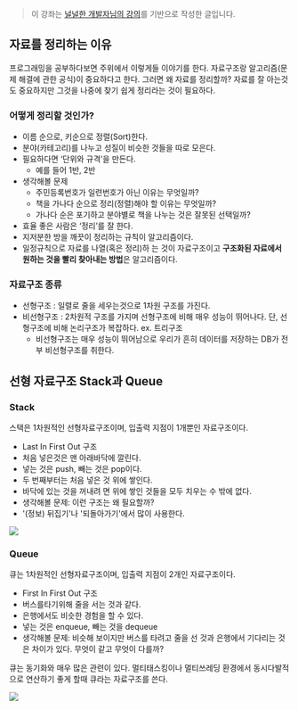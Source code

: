 > 이 강좌는 [널널한 개발자님의 강의](https://www.inflearn.com/course/%EB%84%93%EA%B3%A0%EC%96%95%EA%B2%8C-%EC%BB%B4%EA%B3%B5-%EC%A0%84%EA%B3%B5%EC%9E%90/dashboard)를 기반으로 작성한 글입니다.

## 자료를 정리하는 이유

프로그래밍을 공부하다보면 주위에서 이렇게들 이야기를 한다. 자료구조랑 알고리즘(문제 해결에 관한 공식)이 중요하다고 한다. 그러면 왜 자료를 정리할까? 자료를 잘 아는것도 중요하지만 그것을 나중에 찾기 쉽게 정리라는 것이 필요하다.

### 어떻게 정리할 것인가?

- 이름 순으로, 키순으로 정렬(Sort)한다.
- 분야(카테고리)를 나누고 성질이 비슷한 것들을 따로 모은다.
- 필요하다면 ‘단위와 규격’을 만든다.
  - 예를 들어 1반, 2반
- 생각해볼 문제
  - 주민등록번호가 일련번호가 아닌 이유는 무엇일까?
  - 책을 가나다 순으로 정리(정렬)해야 할 이유는 무엇일까?
  - 가나다 순은 포기하고 분야별로 책을 나누는 것은 잘못된 선택일까?
- 효율 좋은 사람은 ‘정리’를 잘 한다.
- 지저분한 방을 깨끗이 정리하는 규칙이 알고리즘이다.
- 일정규칙으로 자료를 나열(혹은 정리)하 는 것이 자료구조이고 **구조화된 자료에서 원하는 것을 빨리 찾아내는 방법**은 알고리즘이다.

### 자료구조 종류

- 선형구조 : 일렬로 줄을 세우는것으로 1차원 구조를 가진다.
- 비선형구조 : 2차원적 구조를 가지며 선형구조에 비해 매우 성능이 뛰어나다. 단, 선형구조에 비해 논리구조가 복잡하다. ex. 트리구조
  - 비선형구조는 매우 성능이 뛰어남으로 우리가 흔히 데이터를 저장하는 DB가 전부 비선형구조를 취한다.

## 선형 자료구조 Stack과 Queue

### Stack

스택은 1차원적인 선형자료구조이며, 입출력 지점이 1개뿐인 자료구조이다.

- Last In First Out 구조
- 처음 넣은것은 맨 아래바닥에 깔린다.
- 넣는 것은 push, 빼는 것은 pop이다.
- 두 번째부터는 처음 넣은 것 위에 쌓인다.
- 바닥에 있는 것을 꺼내려 면 위에 쌓인 것들을 모두 치우는 수 밖에 없다.
- 생각해볼 문제: 이런 구조는 왜 필요할까?
- '(정보) 뒤집기'나 '되돌아가기'에서 많이 사용한다.

![](https://velog.velcdn.com/images/bini/post/54482e47-2ed3-45ad-8ad8-621519f49bb3/image.png)

### Queue

큐는 1차원적인 선형자료구조이며, 입출력 지점이 2개인 자료구조이다.

- First In First Out 구조
- 버스를타기위해 줄을 서는 것과 같다.
- 은행에서도 비슷한 경험을 할 수 있다.
- 넣는 것은 enqueue, 빼는 것을 dequeue
- 생각해볼 문제: 비슷해 보이지만 버스를 타려고 줄을 선 것과 은행에서 기다리는 것은 차이가 있다. 무엇이 같고 무엇이 다를까?

큐는 동기화와 매우 많은 관련이 있다. 멀티태스킹이나 멀티쓰레딩 환경에서 동시다발적으로 연산하기 좋게 할때 큐라는 자료구조를 쓴다.

![](https://velog.velcdn.com/images/bini/post/166d80dd-6140-4a5b-9c63-848ba6fffd7b/image.png)
